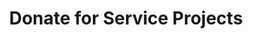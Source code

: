 ---
layout: cause
focus: Community Service
title: Donate for Service Projects
image: /images/uploads/general_donation.png
due: ""
active: true
goal: ---
progress: 0
featured: true
donation_link: https://rzp.io/l/donateRBE
intro: Donate for the right cause and UNITE with us in creating the positive social impact.
description: Donate for the right cause and UNITE with Rotaract Bangalore East in creating the positive social impact through the Service projects.
---